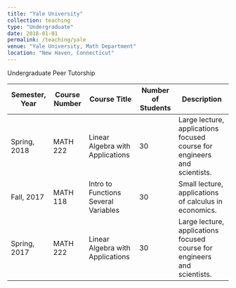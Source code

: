 ```yaml
---
title: "Yale University"
collection: teaching
type: "Undergraduate"
date: 2018-01-01
permalink: /teaching/yale
venue: "Yale University, Math Department"
location: "New Haven, Connecticut"
---
```


Undergraduate Peer Tutorship

| Semester, Year | Course Number | Course Title                         | Number of Students | Description                                                              |
|----------------|---------------|--------------------------------------|--------------------|--------------------------------------------------------------------------|
| Spring, 2018   | MATH 222      | Linear Algebra with Applications     | 30                 | Large lecture, applications focused course for engineers and scientists. |
| Fall, 2017     | MATH 118      | Intro to Functions Several Variables | 30                 | Small lecture, applications of calculus in economics.                    |
| Spring, 2017   | MATH 222      | Linear Algebra with Applications     | 30                 | Large lecture, applications focused course for engineers and scientists. |
